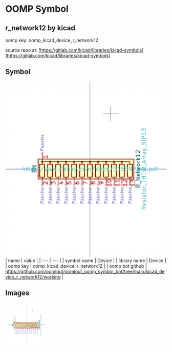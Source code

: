 # OOMP Symbol  
## r_network12  by kicad  
  
oomp key: oomp_kicad_device_r_network12  
  
source repo at: [https://gitlab.com/kicad/libraries/kicad-symbols](https://gitlab.com/kicad/libraries/kicad-symbols)  
## Symbol  
  
[![working.png](working_600.png)](working.png)  
| name | value | 
| --- | --- | 
| symbol name | Device | 
| library name | Device | 
| oomp key | oomp_kicad_device_r_network12 | 
| oomp bot github | https://github.com/oomlout/oomlout_oomp_symbol_bot/tree/main/kicad_device_r_network12/working | 
## Images  
  
[![working.png](working_140.png)](working.png)  
